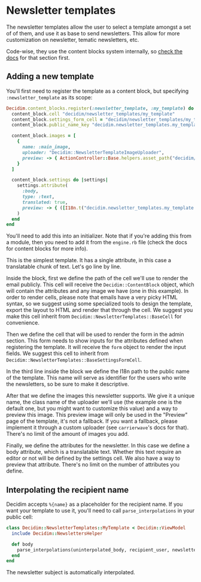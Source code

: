 # Newsletter templates

The newsletter templates allow the user to select a template amongst a set of of them, and use it as base to send newsletters. This allow for more customization on newsletter, tematic newsletters, etc.

Code-wise, they use the content blocks system internally, so [check the docs](https://github.com/decidim/decidim/blob/master/docs/advanced/content_blocks.md) for that section first.

## Adding a new template

You'll first need to register the template as a content block, but specifying `:newsletter_template` as its scope:

```ruby
Decidim.content_blocks.register(:newsletter_template, :my_template) do |content_block|
  content_block.cell "decidim/newsletter_templates/my_template"
  content_block.settings_form_cell = "decidim/newsletter_templates/my_template_settings_form"
  content_block.public_name_key "decidim.newsletter_templates.my_template.name"

  content_block.images = [
    {
      name: :main_image,
      uploader: "Decidim::NewsletterTemplateImageUploader",
      preview: -> { ActionController::Base.helpers.asset_path("decidim/placeholder.jpg") }
    }
  ]

  content_block.settings do |settings|
    settings.attribute(
      :body,
      type: :text,
      translated: true,
      preview: -> { ([I18n.t("decidim.newsletter_templates.my_template.body_preview")] * 100).join(" ") }
    )
  end
end
```

You'll need to add this into an initializer. Note that if you're adding this from a module, then you need to add it from the `engine.rb` file (check the docs for content blocks for more info).

This is the simplest template. It has a single attribute, in this case a translatable chunk of text. Let's go line by line.

Inside the block, first we define the path of the cell we'll use to render the email publicly. This cell will receive the `Decidim::ContentBlock` object, which will contain the attributes and any image we have (one in this example). In order to render cells, please note that emails have a very picky HTML syntax, so we suggest using some specialized tools to design the template, export the layout to HTML and render that through the cell. We suggest you make this cell inherit from `Decidim::NewsletterTemplates::BaseCell` for convenience.

Then we define the cell that will be used to render the form in the admin section. This form needs to show inputs for the attributes defined when registering the template. It will receive the `form` object to render the input fields. We suggest this cell to inherit from `Decidim::NewsletterTemplates::BaseSettingsFormCell`.

In the third line inside the block we define the I18n path to the public name of the template. This name will serve as identifier for the users who write the newsletters, so be sure to make it descriptive.

After that we define the images this newsletter supports. We give it a unique name, the class name of the uploader we'll use (the example one is the default one, but you might want to customize this value) and a way to preview this image. This preview image will only be used in the "Preview" page of the template, it's not a fallback. If you want a fallback, please implement it through a custom uploader (see `carrierwave`'s docs for that). There's no limit of the amount of images you add.

Finally, we define the attributes for the newsletter. In this case we define a body attribute, which is a translatable text. Whether this text require an editor or not will be defined by the settings cell. We also have a way to preview that attribute. There's no limit on the number of attributes you define.

## Interpolating the recipient name

Decidim accepts `%{name}` as a placeholder for the recipient name. If you want your template to use it, you'll need to call `parse_interpolations` in your public cell:

```ruby
class Decidim::NewsletterTemplates::MyTemplate < Decidim::ViewModel
  include Decidim::NewslettersHelper

  def body
    parse_interpolations(uninterpolated_body, recipient_user, newsletter.id)
  end
end
```

The newsletter subject is automatically interpolated.
